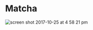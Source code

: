 # Matcha

![screen shot 2017-10-25 at 4 58 21 pm](https://user-images.githubusercontent.com/8887119/32005917-c1da893c-b9a5-11e7-8761-463f6c760e93.png)
